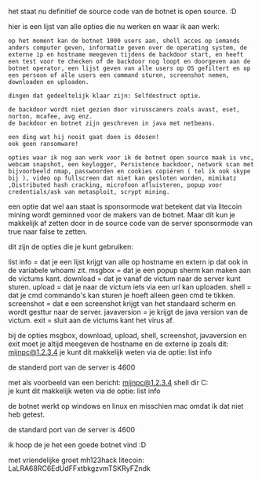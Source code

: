 het staat nu definitief de source code van de botnet is open source. :D 


hier is een lijst van alle opties die nu werken en waar ik aan werk:

    op het moment kan de botnet 1000 users aan, shell acces op iemands anders computer geven, informatie geven over de operating system, de externe ip en hostname meegeven tijdens de backdoor start, en heeft een test voor te checken of de backdoor nog loopt en doorgeven aan de botnet operator, een lijst geven van alle users op OS gefiltert en op een persoon of alle users een command sturen, screenshot nemen, downloaden en uploaden.

    dingen dat gedeeltelijk klaar zijn: Selfdestruct optie.

    de backdoor wordt niet gezien door virusscaners zoals avast, eset, norton, mcafee, avg enz.
    de backdoor en botnet zijn geschreven in java met netbeans.

    een ding wat hij nooit gaat doen is ddosen!
    ook geen ransomware!

    opties waar ik nog aan werk voor ik de botnet open source maak is vnc, webcam snapshot, een keylogger, Persistence backdoor, network scan met bijvoorbeeld nmap, passwoorden en cookies copiéren ( tel ik ook skype bij ), video op fullscreen dat niet kan gesloten worden, mimikatz ,Distributed hash cracking, microfoon afluisteren, popup voor credentials/ask van metasploit, scrypt mining.


een optie dat wel aan staat is sponsormode wat betekent dat via litecoin mining wordt geminned voor de makers van de botnet.
Maar dit kun je makkelijk af zetten door in de source code van de server sponsormode van true naar false te zetten.

dit zijn de opties die je kunt gebruiken:

list info = dat je een lijst krijgt van alle op hostname en extern ip dat ook in de variabele whoami zit.
msgbox = dat je een popup sherm kan maken aan de victums kant.
download = dat je vanaf de victum naar de server kunt sturen.
upload = dat je naar de victum iets via een url kan uploaden.
shell = dat je cmd commando's kan sturen je hoeft alleen geen cmd te tikken.
screenshot = dat e een screenshot krijgt van het standaard scherm en wordt gesttur naar de server.
javaversion = je krijgt de java version van de victum.
exit = sluit aan de victums kant het virus af.

bij de opties msgbox, download, upload, shell, screenshot, javaversion en exit moet je altijd meegeven de hostname en de externe ip zoals dit: mijnpc@1.2.3.4
je kunt dit makkelijk weten via de optie: list info

de standerd port van de server is 4600

met als voorbeeld van een bericht: mijnpc@1.2.3.4 shell dir C:\
je kunt dit makkelijk weten via de optie: list info

de botnet werkt op windows en linux en misschien mac omdat ik dat niet heb getest.

de standard port van de server is 4600

ik hoop de je het een goede botnet vind :D

met vriendelijke groet
mh123hack
litecoin: LaLRA68RC6EdUdFFxtbkgzvmTSKRyFZndk

